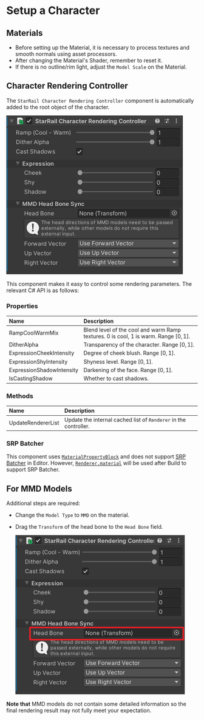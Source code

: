 # Setup a Character

## Materials

- Before setting up the Material, it is necessary to process textures and smooth normals using asset processors.
- After changing the Material's Shader, remember to reset it.
- If there is no outline/rim light, adjust the `Model Scale` on the Material.

## Character Rendering Controller

The `StarRail Character Rendering Controller` component is automatically added to the root object of the character.

![Character rendering controller](../_img/character-rendering-controller.png)

This component makes it easy to control some rendering parameters. The relevant C# API is as follows:

### Properties

|Name|Description|
|:-|:-|
|RampCoolWarmMix|Blend level of the cool and warm Ramp textures. 0 is cool, 1 is warm. Range $[0, 1]$.|
|DitherAlpha|Transparency of the character. Range $[0, 1]$.|
|ExpressionCheekIntensity|Degree of cheek blush. Range $[0, 1]$.|
|ExpressionShyIntensity|Shyness level. Range $[0, 1]$.|
|ExpressionShadowIntensity|Darkening of the face. Range $[0, 1]$.|
|IsCastingShadow|Whether to cast shadows.|

### Methods

|Name|Description|
|:-|:-|
|UpdateRendererList|Update the internal cached list of `Renderer` in the controller.|

### SRP Batcher

This component uses [`MaterialPropertyBlock`](https://docs.unity3d.com/ScriptReference/MaterialPropertyBlock.html) and does not support [SRP Batcher](https://docs.unity3d.com/Manual/SRPBatcher.html) in Editor. However, [`Renderer.material`](https://docs.unity3d.com/ScriptReference/Renderer-material.html) will be used after Build to support SRP Batcher.

## For MMD Models

Additional steps are required:

- Change the `Model Type` to `MMD` on the material.
- Drag the `Transform` of the head bone to the `Head Bone` field.

    ![Sync Head Bone](../_img/mmd-head-bone-sync.png)

**Note that** MMD models do not contain some detailed information so the final rendering result may not fully meet your expectation.
